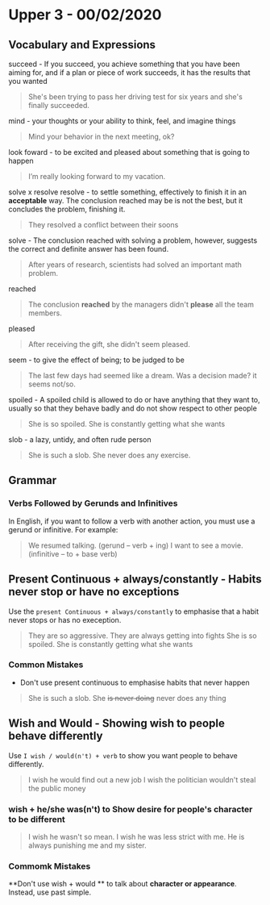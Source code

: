 

# Upper 3 - 00/02/2020

## Vocabulary and Expressions 
succeed - If you succeed, you achieve something that you have been aiming for, and if a plan or piece of work succeeds, it has the results that you wanted
> She's been trying to pass her driving test for six years and she's finally succeeded.

mind - your thoughts or your ability to think, feel, and imagine things
> Mind your behavior in the next meeting, ok?

look foward - to be excited and pleased about something that is going to happen
> I’m really looking forward to my vacation.

solve x resolve 
resolve - to settle something, effectively to finish it in an **acceptable** way. The conclusion reached may be is not the best, but it concludes the problem, finishing it.
> They resolved a conflict between their soons

solve - The conclusion reached with solving a problem, however, suggests the correct and definite answer has been found.
> After years of research, scientists had solved an important math problem.

reached
>The conclusion **reached** by the managers didn't **please** all the team members.

pleased
>After receiving the gift, she didn't seem pleased.

seem -  to give the effect of being; to be judged to be
>The last few days had seemed like a dream.
>Was a decision made? it seems not/so.

spoiled - A spoiled child is allowed to do or have anything that they want to, usually so that they behave badly and do not show respect to other people
> She is so spoiled. She is constantly getting what she wants

slob - a lazy, untidy, and often rude person
> She is such a slob. She never does any exercise.

## Grammar

### Verbs Followed by Gerunds and Infinitives
In English, if you want to follow a verb with another action, you must use a gerund or infinitive. For example:

>We resumed talking. (gerund – verb + ing)
>I want to see a movie. (infinitive – to + base verb)

## Present Continuous + always/constantly - Habits never stop or have no exceptions
Use the `present Continuous + always/constantly` to emphasise that a habit never stops or has no exeception.
> They are so aggressive. They are always getting into fights
> She is so spoiled. She is constantly getting what she wants

### Common Mistakes
* Don't use present continuous to emphasise habits that never happen
> She is such a slob. She ~~is never doing~~ never does any thing


## Wish and Would - Showing wish to people behave differently
Use `I wish / would(n't) + verb` to show you want people to behave differently.
> I wish he would find out a new job
> I wish the politician wouldn't steal the public money

### wish + he/she was(n't) to Show desire for people's character to be different
> I wish he wasn't so mean.
> I wish he was less strict with me. He is always punishing me and my sister.

### Commomk Mistakes
**Don't use wish + would ** to talk about  **character or appearance**. Instead, use past simple.

